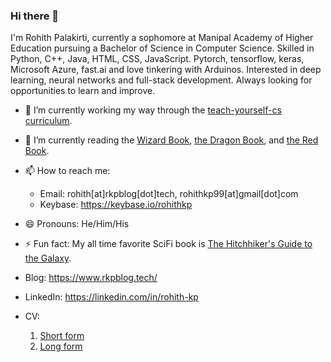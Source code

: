### Hi there 👋

<!--
**kprohith/kprohith** is a ✨ _special_ ✨ repository because its `README.md` (this file) appears on your GitHub profile.

Here are some ideas to get you started:
-->
I'm Rohith Palakirti, currently a sophomore at Manipal Academy of Higher Education pursuing a Bachelor of Science in Computer Science. Skilled in Python, C++, Java, HTML, CSS, JavaScript. Pytorch, tensorflow, keras, Microsoft Azure, fast.ai and love tinkering with Arduinos. Interested in deep learning, neural networks and full-stack development. Always looking for opportunities to learn and improve.

- 🔭 I’m currently working my way through the [teach-yourself-cs curriculum](https://www.teachyourselfcs.com).
- 🌱 I’m currently reading the [Wizard Book](https://en.wikipedia.org/wiki/Structure_and_Interpretation_of_Computer_Programs), [the Dragon Book](https://en.wikipedia.org/wiki/Compilers:_Principles,_Techniques,_and_Tools), and [the Red Book](http://www.redbook.io/).
- 📫 How to reach me: 
  - Email: rohith[at]rkpblog[dot]tech,
           rohithkp99[at]gmail[dot]com
  - Keybase: https://keybase.io/rohithkp
- 😄 Pronouns: He/Him/His
- ⚡ Fun fact: My all time favorite SciFi book is [The Hitchhiker's Guide to the Galaxy](https://en.wikipedia.org/wiki/The_Hitchhiker%27s_Guide_to_the_Galaxy).

 
- Blog: https://www.rkpblog.tech/
- LinkedIn: https://linkedin.com/in/rohith-kp
- CV: 
   1. [Short form](https://www.rkpblog.tech/Rohith_Palakirti_Manipal.pdf) <br>
   2. [Long form](https://drive.google.com/file/d/1lRLYUBquMmihU7_QP115nudGhwaoyjUE/view?usp=sharing)
 
